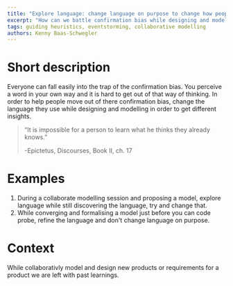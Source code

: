 ```yaml
---
title: "Explore language: change language on purpose to change how people think."
excerpt: "How can we battle confirmation bias while designing and modelling?"
tags: guiding heuristics, eventstorming, collaborative modelling
authors: Kenny Baas-Schwegler
---
```


# Short description

Everyone can fall easily into the trap of the confirmation bias. You perceive a word in your own way and it is hard to get out of that way of thinking. In order to help people move out of there confirmation bias, change the language they use while designing and modelling in order to get different insights.

> “It is impossible for a person to learn what he thinks they already knows.” 
> 
> -Epictetus, Discourses, Book II, ch. 17

# Examples

1. During a collaborate modelling session and proposing a model, explore language while still discovering the language, try and change that.
2. While converging and formalising a model just before you can code probe, refine the language and don't change language on purpose.

# Context

While collaborativly model and design new products or requirements for a product we are left with past learnings.